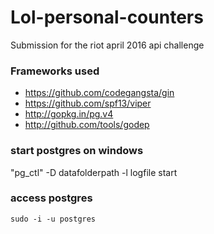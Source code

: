 # Lol-personal-counters
Submission for the riot april 2016 api challenge

### Frameworks used
- https://github.com/codegangsta/gin
- https://github.com/spf13/viper
- http://gopkg.in/pg.v4
- http://github.com/tools/godep


### start postgres on windows
"pg_ctl" -D datafolderpath -l logfile start

### access postgres
`sudo -i -u postgres`
